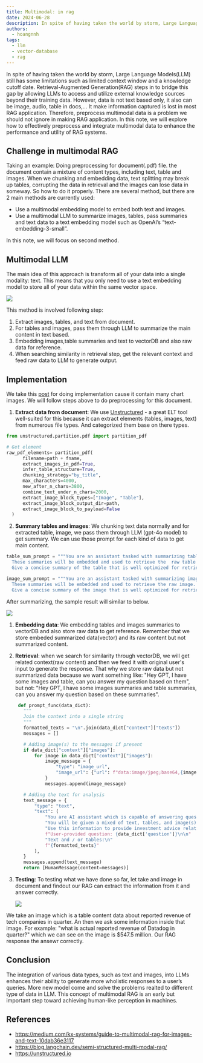 ```yaml
---
title: Multimodal: in rag
date: 2024-06-28
description: In spite of having taken the world by storm, Large Language Models(LLM) still has some limitations such as limited context window and a knowledge cutoff date. Retrieval-Augmented Generation(RAG) steps in to bridge this gap by allowing LLMs to access and utilize external knowledge sources beyond their training data. However, data is not text based only, it also can be image, audio, table in docs,...
authors:
  - hoangnnh
tags:
  - llm
  - vector-database
  - rag
---
```


In spite of having taken the world by storm, Large Language Models(LLM) still has some limitations such as limited context window and a knowledge cutoff date. Retrieval-Augmented Generation(RAG) steps in to bridge this gap by allowing LLMs to access and utilize external knowledge sources beyond their training data. However, data is not text based only, it also can be image, audio, table in docs,... It make information captured is lost in most RAG application. Therefore, preprocess multimodal data is a problem we should not ignore in making RAG application. In this note, we will explore how to effectively preprocess and integrate multimodal data to enhance the performance and utility of RAG systems.

## Challenge in multimodal RAG

Taking an example: Doing preprocessing for document(.pdf) file. the document contain a mixture of content types, including text, table and images. When we chunking and embedding data, text splitting may break up tables, corrupting the data in retrieval and the images can lose data in someway. So how to do it properly. There are several method, but there are 2 main methods are currently used:

- Use a multimodal embedding model to embed both text and images.
- Use a multimodal LLM to summarize images, tables, pass summaries and text data to a text embedding model such as OpenAI’s “text-embedding-3-small”.

In this note, we will focus on second method.

## Multimodal LLM

The main idea of this approach is transform all of your data into a single modality: text. This means that you only need to use a text embedding model to store all of your data within the same vector space.

![](assets/multimodal-in-rag-multimodel-llm.webp)

This method is involved following step:

1. Extract images, tables, and text from document.
2. For tables and images, pass them through LLM to summarize the main content in text based.
3. Embedding images,table summaries and text to vectorDB and also raw data for reference.
4. When searching similarity in retrieval step, get the relevant context and feed raw data to LLM to generate output.

## Implementation

We take this [post](https://cloudedjudgement.substack.com/p/clouded-judgement-111023) for doing implementation cause it contain many chart images. We will follow steps above to do preprocessing for this document.

1. **Extract data from document**: We use [Unstructured](https://unstructured.io/) - a great ELT tool well-suited for this because it can extract elements (tables, images, text) from numerous file types. And categorized them base on there types.

```python
from unstructured.partition.pdf import partition_pdf

# Get element
raw_pdf_elements= partition_pdf(
      filename=path + fname,
      extract_images_in_pdf=True,
      infer_table_structure=True,
      chunking_strategy="by_title",
      max_characters=4000,
      new_after_n_chars=3800,
      combine_text_under_n_chars=2000,
      extract_image_block_types=["Image", "Table"],
      extract_image_block_output_dir=path,
      extract_image_block_to_payload=False
  )
```

2. **Summary tables and images**: We chunking text data normally and for extracted table, image, we pass them through LLM (gpt-4o model) to get summary. We can use those prompt for each kind of data to get main content.

```python
table_sum_prompt = """You are an assistant tasked with summarizing tables for retrieval. \
  These summaries will be embedded and used to retrieve the  raw table elements. \
  Give a concise summary of the table that is well optimized for retrieval. Table: {element} """

image_sum_prompt = """You are an assistant tasked with summarizing images for retrieval. \
  These summaries will be embedded and used to retrieve the raw image. \
  Give a concise summary of the image that is well optimized for retrieval."""
```

After summarizing, the sample result will similar to below.

![](assets/multimodal-in-rag-img-summary.webp)

1. **Embedding data**: We embedding tables and images summaries to vectorDB and also store raw data to get reference. Remember that we store embeded summarized data(vector) and its raw content but not summarized content.

2. **Retrieval**: when we search for similarity through vectorDB, we will get related context(raw content) and then we feed it with original user's input to generate the response. That why we store raw data but not summarized data because we want something like: "Hey GPT, I have some images and table, can you answer my question based on them", but not: "Hey GPT, I have some images summaries and table summaries, can you answer my question based on these summaries".

   ```python
    def prompt_func(data_dict):
      """
      Join the context into a single string
      """
      formatted_texts = "\n".join(data_dict["context"]["texts"])
      messages = []

      # Adding image(s) to the messages if present
      if data_dict["context"]["images"]:
          for image in data_dict["context"]["images"]:
              image_message = {
                  "type": "image_url",
                  "image_url": {"url": f"data:image/jpeg;base64,{image}"},
              }
              messages.append(image_message)

      # Adding the text for analysis
      text_message = {
          "type": "text",
          "text": (
              "You are AI assistant which is capable of answering questions.\n"
              "You will be given a mixed of text, tables, and image(s) usually of charts or graphs.\n"
              "Use this information to provide investment advice related to the user question but keep answer clean and understandable. \n"
              f"User-provided question: {data_dict['question']}\n\n"
              "Text and / or tables:\n"
              f"{formatted_texts}"
          ),
      }
      messages.append(text_message)
      return [HumanMessage(content=messages)]
   ```

3. **Testing**: To testing what we have done so far, let take and image in document and findout our RAG can extract the information from it and answer correctly.

   ![](assets/multimodal-in-rag-testing.webp)

We take an image which is a table content data about reported revenue of tech companies in quarter. An then we ask some information inside that image. For example: "what is actual reported revenue of Datadog in quarter?" which we can see on the image is $547.5 million. Our RAG response the ansewr correctly.

## Conclusion

The integration of various data types, such as text and images, into LLMs enhances their ability to generate more wholistic responses to a user’s queries. More new model come and solve the problems realted to different type of data in LLM. This concept of multimodal RAG is an early but important step toward achieving human-like perception in machines.

## References

- https://medium.com/kx-systems/guide-to-multimodal-rag-for-images-and-text-10dab36e3117
- https://blog.langchain.dev/semi-structured-multi-modal-rag/
- https://unstructured.io
